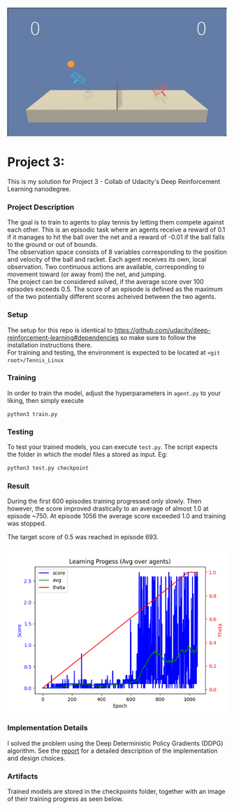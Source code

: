 ![Trained Agent](checkpoints/trained_model.gif)

# Project 3:
This is my solution for Project 3 - Collab of Udacity's Deep Reinforcement Learning nanodegree.

### Project Description
The goal is to train to agents to play tennis by letting them compete against each other. This is an episodic task where an agents receive a reward of 0.1 if it manages to hit the ball over the net and a reward of -0.01 if the ball falls to the ground or out of bounds.\
The observation space consists of 8 variables corresponding to the position and velocity of the ball and racket. Each agent receives its own, local observation. Two continuous actions are available, corresponding to movement toward (or away from) the net, and jumping.\
The project can be considered solved, if the average score over 100 episodes exceeds 0.5. The score of an episode is defined as the maximum of the two potentially different scores acheived between the two agents.

### Setup
The setup for this repo is identical to https://github.com/udacity/deep-reinforcement-learning#dependencies so make sure to follow the installation instructions there.\
For training and testing, the environment is expected to be located at `<git root>/Tennis_Linux`

### Training
In order to train the model, adjust the hyperparameters in `agent.py` to your liking, then simply execute
```
python3 train.py
```

### Testing
To test your trained models, you can execute `test.py`. The script expects the folder in which the model files a stored as input. Eg:
``` bash
python3 test.py checkpoint
```

### Result
During the first 600 episodes training progressed only slowly. Then however, the score improved drastically to an average of almost 1.0 at episode ~750. At episode 1056 the average score exceeded 1.0 and training was stopped.

The target score of 0.5 was reached in episode 693.

![progress](checkpoints/progress.png)


### Implementation Details
I solved the problem using the Deep Deterministic Policy Gradients (DDPG) algorithm.
See the [report](REPORT.md) for a detailed description of the implementation and design choices.

### Artifacts
Trained models are stored in the checkpoints folder, together with an image of their training progress as seen below.

